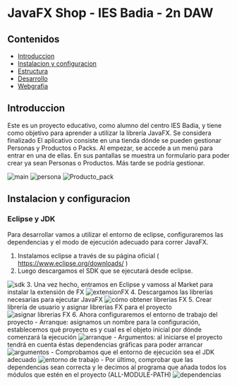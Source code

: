 # JavaFX Shop - IES Badia - 2n DAW

## Contenidos
- [Introduccion](#Introduccion)
- [Instalacion y configuracion](#Instalacion-y-configuracion)
- [Estructura](#Estructura)
- [Desarrollo](#Desarrollo)
- [Webgrafia](#Webgrafia)

## Introduccion
Este es un proyecto educativo, como alumno del centro IES Badia, y tiene como objetivo para aprender a utilizar la librería JavaFX. Se considera finalizado
El aplicativo consiste en una tienda dónde se pueden gestionar Personas y Productos o Packs. Al empezar, se accede a un menú para entrar en una de ellas. En sus pantallas se muestra un formulario para poder crear ya sean Personas o Productos. Más tarde se podría gestionar.

<img src="./img/intro/1-main.png" alt="main">
<img src="./img/intro/2-persona.png" alt="persona">
<img src="./img/intro/3-producto-pack.png" alt="Producto_pack">

## Instalacion y configuracion
### Eclipse y JDK
Para desarrollar vamos a utilizar el entorno de eclipse, configuraremos las dependencias y el modo de ejecución adecuado para correr JavaFX. 
1. Instalamos eclipse a través de su página oficial ( https://www.eclipse.org/downloads/ )
2. Luego descargamos el SDK que se ejecutará desde eclipse.
<img src="./img/install/1.sdk.png" alt="sdk">
3. Una vez hecho, entramos en Eclipse y vamoss al Market para instalar la extensión de FX
<img src="./img/install/2.extensionFX.png" alt="extensionFX">
4. Descargamos las librerías necesarias para ejecutar JavaFX
<img src="./img/install/3.obtenerLibreriasFX.png" alt="cómo obtener librerias FX">
5. Crear librería de usuario y asignar librerías FX para el proyecto
<img src="./img/install/4.asignarLibreriasFX.png" alt="asignar librerias FX">
6. Ahora configuraremos el entorno de trabajo del proyecto
-	Arranque: asignamos un nombre para la configuración, establecemos qué proyecto es y cual es el objeto inicial por dónde comenzará la ejecución 
<img src="./img/install/5.arranque.png" alt="arranque">
-	Argumentos: al iniciarse el proyecto tendrá en cuenta éstas dependencias gráficas para poder arrancar
<img src="./img/install/6.argumentos.png" alt="argumentos">
-	Comprobamos que el entorno de ejecución sea el JDK adecuado
<img src="./img/install/7.enviroment.png" alt="entorno de trabajo">
-	Por último, comprobar que las dependencias sean correcta y le decimos al programa que añada todos los módulos que estén en el proyecto (ALL-MODULE-PATH)
<img src="./img/install/8.dependencias.png" alt="dependencias">
 
